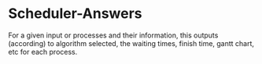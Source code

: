Scheduler-Answers
=================

For a given input or processes and their information, this outputs (according) to algorithm selected, the waiting times, finish time, gantt chart, etc for each process.
